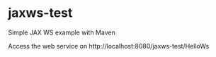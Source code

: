 jaxws-test
==========

Simple JAX WS  example with Maven

Access the web service on  http://localhost:8080/jaxws-test/HelloWs
